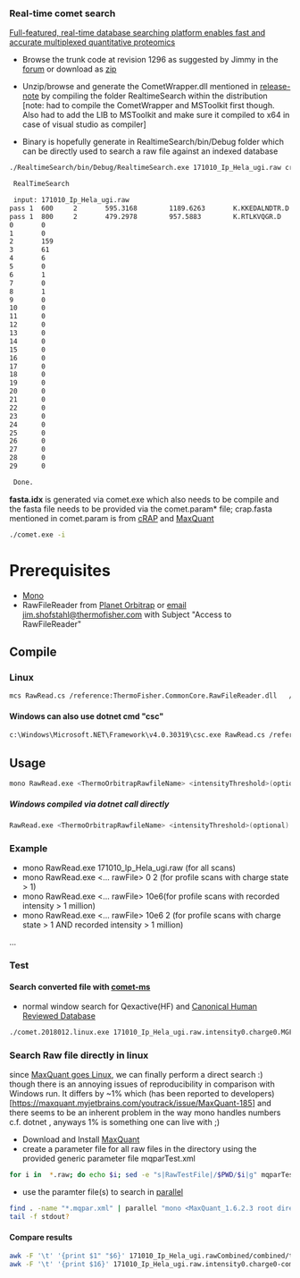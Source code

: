 

### Real-time comet search

[Full-featured, real-time database searching platform enables fast and accurate multiplexed quantitative proteomics](https://www.biorxiv.org/content/10.1101/668533v1)

* Browse the trunk code at revision 1296 as suggested by Jimmy in the [forum](https://groups.google.com/forum/?utm_medium=email&utm_source=footer#!msg/comet-ms/VvWqGPTmRCg/RFV6T5IoCAAJ) or download as [zip](https://sourceforge.net/code-snapshots/svn/c/co/comet-ms/code/comet-ms-code-r1296-trunk-comet-ms.zip)

* Unzip/browse and generate the CometWrapper.dll mentioned in [release-note](http://comet-ms.sourceforge.net/release/release_201901/) by compiling the folder RealtimeSearch within the distribution [note: had to compile the CometWrapper and MSToolkit first though. Also had to add the LIB to MSToolkit and make sure it compiled to x64 in case of visual studio as compiler]

* Binary is hopefully generate in RealtimeSearch/bin/Debug folder which can be directly used to search a raw file against an indexed database

```bash
./RealtimeSearch/bin/Debug/RealtimeSearch.exe 171010_Ip_Hela_ugi.raw crap.fasta.idx

 RealTimeSearch

 input: 171010_Ip_Hela_ugi.raw
pass 1  600     2       595.3168        1189.6263       K.KKEDALNDTR.D  P17697 SWI      0.28    3       1/18
pass 1  800     2       479.2978        957.5883        K.RTLKVQGR.D    Q3T052 TRE      0.12    2       2/14
0       0
1       0
2       159
3       61
4       6
5       0
6       1
7       0
8       1
9       0
10      0
11      0
12      0
13      0
14      0
15      0
16      0
17      0
18      0
19      0
20      0
21      0
22      0
23      0
24      0
25      0
26      0
27      0
28      0
29      0

 Done.

```

**fasta.idx** is generated via comet.exe which also needs to be compile and the fasta file needs to be provided via the comet.param* file; crap.fasta mentioned in comet.param is from [cRAP](https://www.thegpm.org/crap/) and [MaxQuant](https://www.maxquant.org/)

```bash
./comet.exe -i
```


# Prerequisites
* [Mono](http://www.mono-project.com/download/stable/#download-lin) 
* RawFileReader from [Planet Orbitrap](http://planetorbitrap.com/rawfilereader) or [email](https://mail.google.com/mail/?view=cm&fs=1&tf=1&to=jim.Shofstahl@thermofisher.com&su=Access%20to%20RawFileReader%20from%20Planet%20Orbitrap)  jim.shofstahl@thermofisher.com with Subject "Access to RawFileReader"

## Compile

### Linux

```bash
mcs RawRead.cs /reference:ThermoFisher.CommonCore.RawFileReader.dll   /reference:ThermoFisher.CommonCore.Data.dll /reference:ThermoFisher.CommonCore.MassPrecisionEstimator.dll /reference:MathNet.Numerics.dll /reference:System.Numerics.dll
```


#### Windows can also use dotnet cmd "csc"

```bash
c:\Windows\Microsoft.NET\Framework\v4.0.30319\csc.exe RawRead.cs /reference:ThermoFisher.CommonCore.RawFileReader.dll   /reference:ThermoFisher.CommonCore.Data.dll /reference:ThermoFisher.CommonCore.MassPrecisionEstimator.dll /reference:MathNet.Numerics.dll /reference:System.Numerics.dll
```

## Usage
```bash
mono RawRead.exe <ThermoOrbitrapRawfileName> <intensityThreshold>(optional) <chargeThreshold>(optional)
```

##### Windows compiled via dotnet call directly
```bash
RawRead.exe <ThermoOrbitrapRawfileName> <intensityThreshold>(optional) <chargeThreshold>(optional)
```


### Example
* mono RawRead.exe 171010_Ip_Hela_ugi.raw (for all scans)
* mono RawRead.exe <... rawFile> 0 2 (for profile scans with charge state > 1)
* mono RawRead.exe <... rawFile> 10e6(for profile scans with recorded intensity > 1 million)
* mono RawRead.exe <... rawFile> 10e6 2 (for profile scans with charge state > 1 AND recorded intensity > 1 million)

... 

### Test

#### Search converted file with [comet-ms](https://sourceforge.net/projects/comet-ms/)
* normal window search for Qexactive(HF) and [Canonical Human Reviewed Database](https://www.uniprot.org/uniprot/?query=proteome:UP000005640%20reviewed:yes#)
```bash
./comet.2018012.linux.exe 171010_Ip_Hela_ugi.raw.intensity0.charge0.MGF
```

###  Search Raw file directly in linux
since [MaxQuant goes Linux](https://www.nature.com/articles/s41592-018-0018-y), we can finally perform a direct search :) though there is an annoying issues of reproducibility in comparison with Windows run. It differs by ~1% which (has been reported to developers)[https://maxquant.myjetbrains.com/youtrack/issue/MaxQuant-185] and there seems to be an inherent problem in the way mono handles numbers c.f. dotnet , anyways 1% is something one can live with ;)

* Download and Install [MaxQuant](http://www.coxdocs.org/doku.php?id=maxquant:common:download_and_installation)
* create a parameter file for all raw files in the directory using the provided generic parameter file mqparTest.xml
```bash
for i in  *.raw; do echo $i; sed -e "s|RawTestFile|/$PWD/$i|g" mqparTest.xml > $i.mqpar.xml ; done
```
* use the paramter file(s) to search in [parallel](https://www.gnu.org/software/parallel/) 
```bash
find . -name "*.mqpar.xml" | parallel "mono <MaxQuant_1.6.2.3 root directory>/MaxQuant/bin/MaxQuantCmd.exe  {}" 2>stdout2 1>stdout1 > stdout0 &
tail -f stdout?
```

#### Compare results
```bash
awk -F '\t' '{print $1" "$6}' 171010_Ip_Hela_ugi.rawCombined/combined/txt/proteinGroups.txt | less
awk -F '\t' '{print $16}' 171010_Ip_Hela_ugi.raw.intensity0.charge0-comet-human.txt | less
```


